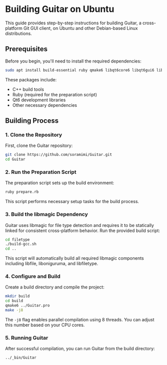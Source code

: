 # Building Guitar on Ubuntu

This guide provides step-by-step instructions for building Guitar, a cross-platform Git GUI client, on Ubuntu and other Debian-based Linux distributions.

## Prerequisites

Before you begin, you'll need to install the required dependencies:

```bash
sudo apt install build-essential ruby qmake6 libqt6core6 libqt6gui6 libqt6svg6-dev libqt6core5compat6-dev zlib1g-dev libgl1-mesa-dev libssl-dev
```

These packages include:
- C++ build tools
- Ruby (required for the preparation script)
- Qt6 development libraries
- Other necessary dependencies

## Building Process

### 1. Clone the Repository

First, clone the Guitar repository:

```bash
git clone https://github.com/soramimi/Guitar.git
cd Guitar
```

### 2. Run the Preparation Script

The preparation script sets up the build environment:

```bash
ruby prepare.rb
```

This script performs necessary setup tasks for the build process.

### 3. Build the libmagic Dependency

Guitar uses libmagic for file type detection and requires it to be statically linked for consistent cross-platform behavior. Run the provided build script:

```bash
cd filetype
./build-gcc.sh
cd ..
```

This script will automatically build all required libmagic components including libfile, liboniguruma, and libfiletype.

### 4. Configure and Build

Create a build directory and compile the project:

```bash
mkdir build
cd build
qmake6 ../Guitar.pro
make -j8
```

The `-j8` flag enables parallel compilation using 8 threads. You can adjust this number based on your CPU cores.

### 5. Running Guitar

After successful compilation, you can run Guitar from the build directory:

```bash
../_bin/Guitar
```

